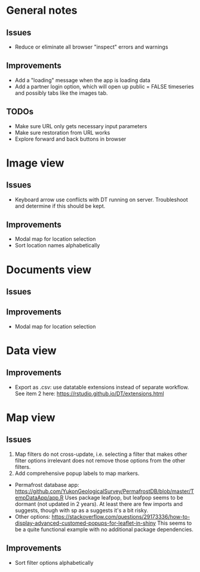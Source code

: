 # General notes
## Issues
- Reduce or eliminate all browser "inspect" errors and warnings
## Improvements
- Add a "loading" message when the app is loading data
- Add a partner login option, which will open up public = FALSE timeseries and possibly tabs like the images tab.
## TODOs
- Make sure URL only gets necessary input parameters
- Make sure restoration from URL works
- Explore forward and back buttons in browser

# Image view
## Issues
- Keyboard arrow use conflicts with DT running on server. Troubleshoot and determine if this should be kept.

## Improvements
- Modal map for location selection
- Sort location names alphabetically

# Documents view
## Issues

## Improvements
- Modal map for location selection

# Data view
## Improvements
- Export as .csv: use datatable extensions instead of separate workflow. See item 2 here: <https://rstudio.github.io/DT/extensions.html>


# Map view
## Issues
1. Map filters do not cross-update, i.e. selecting a filter that makes other filter options irrelevant does not remove those options from the other filters.
2. Add comprehensive popup labels to map markers. 
-   Permafrost database app: <https://github.com/YukonGeologicalSurvey/PermafrostDB/blob/master/TempDataApp/app.R> Uses package leafpop, but leafpop seems to be dormant (not updated in 2 years). At least there are few imports and suggests, though with sp as a suggests it's a bit risky.
-   Other options: <https://stackoverflow.com/questions/29173336/how-to-display-advanced-customed-popups-for-leaflet-in-shiny> This seems to be a quite functional example with no additional package dependencies.
## Improvements
- Sort filter options alphabetically
